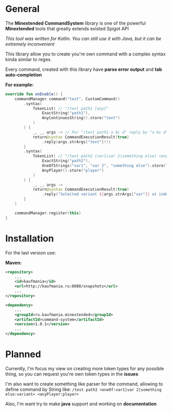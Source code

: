 # General
The **Minextended CommandSystem** library is one of the powerful **Minextended** tools that greatly extends existed Spigot API

_This tool was written for Kotlin. You can still use it with Java, but it can be extremely inconvenient_

This library allow you to create you're own command with a complex syntax kinda similar to regex. 

Every command, created with this library have **parse error output** and **tab auto-completion**

**For example:**
```kotlin
override fun onEnable() {
    commandManager.command("test", CustomCommand()
        .syntax(
            TokenList( // "/test path1 [any]"
                ExactString("path1"),
                AnyContinuesString().store("text")
            )
        ) {
            _, _, args -> // For "/test path1 a bc d" reply by "a bc d"
            return@syntax CommandExecutionResult(true)
                .reply(args.strArgs["text"]!!)
        }
        .syntax(
            TokenList( // "/test path2 (var1|var 2|something else) <anyPlayer>"
                ExactString("path2"),
                OneOfStrings("var1", "var 2", "something else").store("var"), // also supports spaces
                AnyPlayer().store("player")
            )
        ) {
            _, _, args ->
            return@syntax CommandExecutionResult(true)
                .reply("Selected variant ${args.strArgs["var"]} at index ${args.intArgs["var"]} with player ${args.strArgs["player"]}")
        }
    )

    commandManager.register(this)
}
```

# Installation
For the last version use:

**Maven:**
```xml
<repository>
    ...
    <id>kaufmania</id>
    <url>http://kaufmania.ru:8080/snapshots</url>
    ...
</repository>

<dependency>
    ...
    <groupId>ru.kaufmania.minextended</groupId>
    <artifactId>command-system</artifactId>
    <version>1.0.1</version>
    ...
</dependency>
```

# Planned
Currently, I'm focus my view on creating more token types for any possible thing, so you can request you're own token types in the **issues**

I'm also want to create something like parser for the command, allowing to define command by String like: `/test path2 <oneOf:var1|var 2|something else:variant> <anyPlayer:player>` 

Also, I'm want try to make **java** support and working on **documentation**